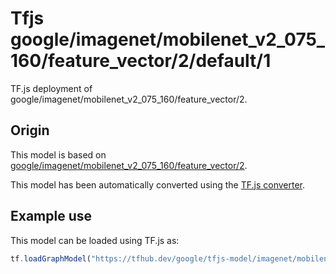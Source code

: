 # Tfjs google/imagenet/mobilenet_v2_075_160/feature_vector/2/default/1
TF.js deployment of google/imagenet/mobilenet_v2_075_160/feature_vector/2.

<!-- parent-model: google/imagenet/mobilenet_v2_075_160/feature_vector/2 -->

## Origin

This model is based on [google/imagenet/mobilenet_v2_075_160/feature_vector/2](https://tfhub.dev/google/imagenet/mobilenet_v2_075_160/feature_vector/2).

This model has been automatically converted using the [TF.js converter](https://github.com/tensorflow/tfjs/tree/master/tfjs-converter).

## Example use
This model can be loaded using TF.js as:

```javascript
tf.loadGraphModel("https://tfhub.dev/google/tfjs-model/imagenet/mobilenet_v2_075_160/feature_vector/2/default/1", { fromTFHub: true })
```
